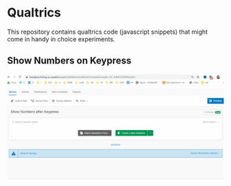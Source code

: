 # Qualtrics

This repository contains qualtrics code (javascript snippets) that might come in handy in choice experiments.

## Show Numbers on Keypress
![](show_numbers_after_keypress.gif)